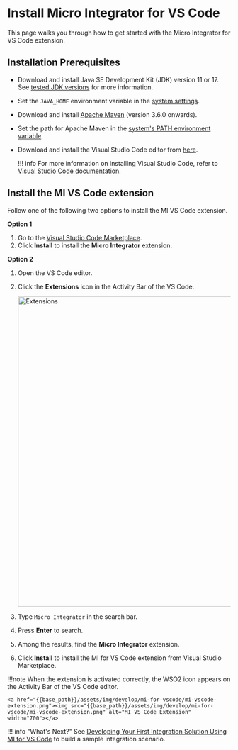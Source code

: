 # Install Micro Integrator for VS Code

This page walks you through how to get started with the Micro Integrator for VS Code extension.

## Installation Prerequisites

- Download and install Java SE Development Kit (JDK) version 11 or 17. See [tested JDK versions]({{base_path}}/install-and-setup/setup/reference/product-compatibility/#tested-jdks) for more information.

- Set the `JAVA_HOME` environment variable in the [system settings]({{base_path}}/install-and-setup/install/installing-mi/#setting-up-java_home).

- Download and install [Apache Maven](https://maven.apache.org/download.cgi) (version 3.6.0 onwards).

- Set the path for Apache Maven in the [system's PATH environment variable](https://maven.apache.org/install.html).

- Download and install the Visual Studio Code editor from [here](https://code.visualstudio.com/download).

    !!! info
        For more information on installing Visual Studio Code, refer to [Visual Studio Code documentation](https://code.visualstudio.com/docs/setup/setup-overview).

## Install the MI VS Code extension

Follow one of the following two options to install the MI VS Code extension.

**Option 1**

1. Go to the [Visual Studio Code Marketplace](https://marketplace.visualstudio.com/items?itemName=WSO2.micro-integrator).
2. Click **Install** to install the **Micro Integrator** extension.


**Option 2**

1. Open the VS Code editor.
2. Click the **Extensions** icon in the Activity Bar of the VS Code.

    <a href="{{base_path}}/assets/img/develop/mi-for-vscode/extensions.png"><img src="{{base_path}}/assets/img/develop/mi-for-vscode/extensions.png" alt="Extensions" width="700"></a>

3. Type `Micro Integrator` in the search bar. 
4. Press **Enter** to search. 
5. Among the results, find the **Micro Integrator** extension.
6. Click **Install** to install the MI for VS Code extension from Visual Studio Marketplace.

!!!note
    When the extension is activated correctly, the WSO2 icon appears on the Activity Bar of the VS Code editor.

    <a href="{{base_path}}/assets/img/develop/mi-for-vscode/mi-vscode-extension.png"><img src="{{base_path}}/assets/img/develop/mi-for-vscode/mi-vscode-extension.png" alt="MI VS Code Extension" width="700"></a>

!!! info "What's Next?"
    See [Developing Your First Integration Solution Using MI for VS Code]({{base_path}}/develop/mi-for-vscode/quick-start-guide-mi-for-vscode) to build a sample integration scenario.
